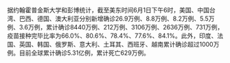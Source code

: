 据约翰霍普金斯大学和彭博统计，截至美东时间6月1日下午6时，美国、中国台湾、巴西、德国、澳大利亚分别新增确诊26.9万例、8.8万例、8.2万例、5.5万例、3.6万例，累计确诊8440万例、212万例、3106万例、2636万例、731万例，疫苗接种完毕比率为66.0%、80.6%、78.4%、77.6%、84.1%。此外，印度、法国、英国、韩国、俄罗斯、意大利、土耳其、西班牙、越南累计确诊超过1000万例。目前全球累计确诊5.31亿例，累计死亡629万例。